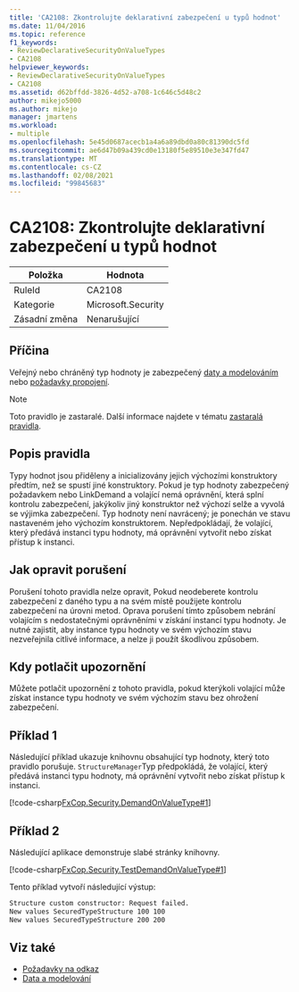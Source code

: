```yaml
---
title: 'CA2108: Zkontrolujte deklarativní zabezpečení u typů hodnot'
ms.date: 11/04/2016
ms.topic: reference
f1_keywords:
- ReviewDeclarativeSecurityOnValueTypes
- CA2108
helpviewer_keywords:
- ReviewDeclarativeSecurityOnValueTypes
- CA2108
ms.assetid: d62bffdd-3826-4d52-a708-1c646c5d48c2
author: mikejo5000
ms.author: mikejo
manager: jmartens
ms.workload:
- multiple
ms.openlocfilehash: 5e45d0687acecb1a4a6a89dbd0a80c81390dc5fd
ms.sourcegitcommit: ae6d47b09a439cd0e13180f5e89510e3e347fd47
ms.translationtype: MT
ms.contentlocale: cs-CZ
ms.lasthandoff: 02/08/2021
ms.locfileid: "99845683"
---
```

# <a name="ca2108-review-declarative-security-on-value-types"></a>CA2108: Zkontrolujte deklarativní zabezpečení u typů hodnot

|Položka|Hodnota|
|-|-|
|RuleId|CA2108|
|Kategorie|Microsoft.Security|
|Zásadní změna|Nenarušující|

## <a name="cause"></a>Příčina
Veřejný nebo chráněný typ hodnoty je zabezpečený [daty a modelováním](/dotnet/framework/data/index) nebo [požadavky propojení](/dotnet/framework/misc/link-demands).

> [!NOTE]
> Toto pravidlo je zastaralé. Další informace najdete v tématu [zastaralá pravidla](fxcop-unported-deprecated-rules.md).

## <a name="rule-description"></a>Popis pravidla

Typy hodnot jsou přiděleny a inicializovány jejich výchozími konstruktory předtím, než se spustí jiné konstruktory. Pokud je typ hodnoty zabezpečený požadavkem nebo LinkDemand a volající nemá oprávnění, která splní kontrolu zabezpečení, jakýkoliv jiný konstruktor než výchozí selže a vyvolá se výjimka zabezpečení. Typ hodnoty není navrácený; je ponechán ve stavu nastaveném jeho výchozím konstruktorem. Nepředpokládají, že volající, který předává instanci typu hodnoty, má oprávnění vytvořit nebo získat přístup k instanci.

## <a name="how-to-fix-violations"></a>Jak opravit porušení

Porušení tohoto pravidla nelze opravit, Pokud neodeberete kontrolu zabezpečení z daného typu a na svém místě použijete kontrolu zabezpečení na úrovni metod. Oprava porušení tímto způsobem nebrání volajícím s nedostatečnými oprávněními v získání instancí typu hodnoty. Je nutné zajistit, aby instance typu hodnoty ve svém výchozím stavu nezveřejnila citlivé informace, a nelze ji použít škodlivou způsobem.

## <a name="when-to-suppress-warnings"></a>Kdy potlačit upozornění

Můžete potlačit upozornění z tohoto pravidla, pokud kterýkoli volající může získat instance typu hodnoty ve svém výchozím stavu bez ohrožení zabezpečení.

## <a name="example-1"></a>Příklad 1

Následující příklad ukazuje knihovnu obsahující typ hodnoty, který toto pravidlo porušuje. `StructureManager`Typ předpokládá, že volající, který předává instanci typu hodnoty, má oprávnění vytvořit nebo získat přístup k instanci.

[!code-csharp[FxCop.Security.DemandOnValueType#1](../code-quality/codesnippet/CSharp/ca2108-review-declarative-security-on-value-types_1.cs)]

## <a name="example-2"></a>Příklad 2

Následující aplikace demonstruje slabé stránky knihovny.

[!code-csharp[FxCop.Security.TestDemandOnValueType#1](../code-quality/codesnippet/CSharp/ca2108-review-declarative-security-on-value-types_2.cs)]

Tento příklad vytvoří následující výstup:

```txt
Structure custom constructor: Request failed.
New values SecuredTypeStructure 100 100
New values SecuredTypeStructure 200 200
```

## <a name="see-also"></a>Viz také

- [Požadavky na odkaz](/dotnet/framework/misc/link-demands)
- [Data a modelování](/dotnet/framework/data/index)
